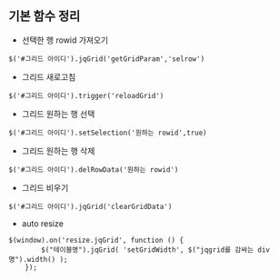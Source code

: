 ## 기본 함수 정리
- 선택한 행 rowid 가져오기
```
$('#그리드 아이디').jqGrid('getGridParam','selrow')
```
- 그리드 새로고침
```
$('#그리드 아이디').trigger('reloadGrid')
```
- 그리드 원하는 행 선택
```
$('#그리드 아이디').setSelection('원하는 rowid',true)
```
- 그리드 원하는 행 삭제
```
$('#그리드 아이디').delRowData('원하는 rowid')
```
- 그리드 비우기
```
$('#그리드 아이디').jqGrid('clearGridData')
```
- auto resize
```
$(window).on('resize.jqGrid', function () {
		$("테이블명").jqGrid( 'setGridWidth', $("jqgrid를 감싸는 div명").width() );
	});
```










